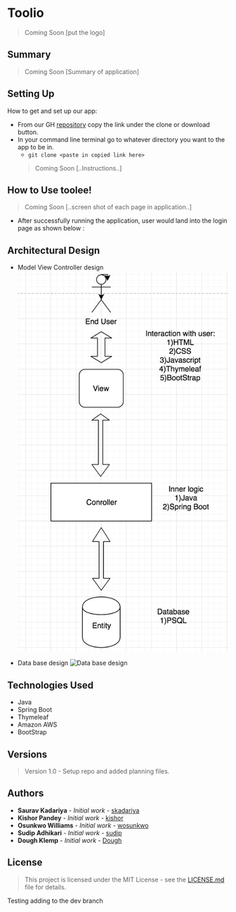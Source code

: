 # Toolio

> Coming Soon [put the logo]

## Summary
> Coming Soon [Summary of application]

## Setting Up

 How to get and set up our app:
 
 * From our GH [repository](https://github.com/team-toolee/toolee) copy the link under the clone or download button.
 * In your command line terminal go to whatever directory you want to the app to be in.  
     * `git clone <paste in copied link here>`
     > Coming Soon [..Instructions..]
    
## How to Use toolee!
> Coming Soon [..screen shot of each page in application..]
 * After successfully running the application, user would land into the login page as shown below :
  
 
## Architectural Design
   * Model View Controller design
    ![MVC](https://github.com/team-int-finance/kid-doh/blob/master/src/main/resources/static/images/mvc.png)

   * Data base design 
    ![Data base design](./assests/dbDesign.png)

## Technologies Used
* Java
* Spring Boot
* Thymeleaf
* Amazon AWS
* BootStrap

## Versions
> Version 1.0 - Setup repo and added planning files.

## Authors
* **Saurav Kadariya** - *Initial work* - [skadariya](https://github.com/skadariya)
* **Kishor Pandey** - *Initial work* - [kishor](https://github.com/kishorpan2)
* **Osunkwo Williams** - *Initial work* - [wosunkwo](https://github.com/wosunkwo)
* **Sudip Adhikari** - *Initial work* - [sudip](https://github.com/sadhikari07)
* **Dough Klemp** - *Initial work* - [Dough](https://github.com/idothestamping)

## License
> This project is licensed under the MIT License - see the [LICENSE.md](LICENSE.md) file for details.


Testing adding to the dev branch